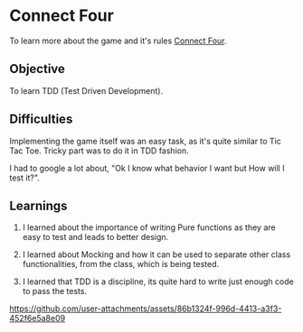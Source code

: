 # Connect Four

To learn more about the game and it's rules [Connect Four](https://en.wikipedia.org/wiki/Connect_Four).

## Objective

To learn TDD (Test Driven Development).

## Difficulties

Implementing the game itself was an easy task, as it's quite similar to Tic Tac Toe. Tricky part was to do it in TDD fashion.

I had to google a lot about, "Ok I know what behavior I want but How will I test it?".

## Learnings

1. I learned about the importance of writing Pure functions as they are easy to test and leads to better design.

2. I learned about Mocking and how it can be used to separate other class functionalities, from the class, which is being tested.

3. I learned that TDD is a discipline, its quite hard to write just enough code to pass the tests.


https://github.com/user-attachments/assets/86b1324f-996d-4413-a3f3-452f6e5a8e09

